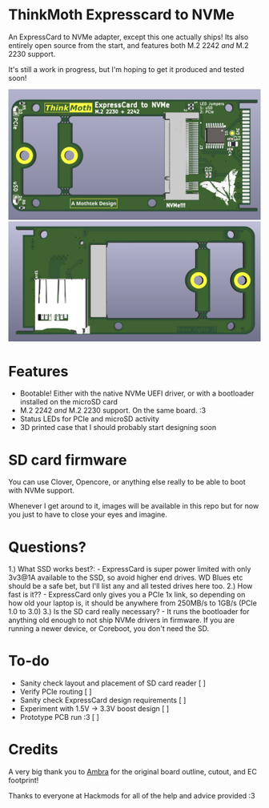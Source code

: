 # ThinkMoth Expresscard to NVMe
An ExpressCard to NVMe adapter, except this one actually ships! Its also entirely open source from the start, and features both M.2 2242 *and* M.2 2230 support. 

It's still a work in progress, but I'm hoping to get it produced and tested soon!

![Front render](https://github.com/mothenjoyer69/thinkmoth-expresscard/blob/main/photos/front3d.png)
![Back render](https://github.com/mothenjoyer69/thinkmoth-expresscard/blob/main/photos/back3d.png)

# Features
- Bootable! Either with the native NVMe UEFI driver, or with a bootloader installed on the microSD card
- M.2 2242 *and* M.2 2230 support. On the same board. :3
- Status LEDs for PCIe and microSD activity
- 3D printed case that I should probably start designing soon

# SD card firmware
You can use Clover, Opencore, or anything else really to be able to boot with NVMe support.

Whenever I get around to it, images will be available in this repo but for now you just to have to close your eyes and imagine.

# Questions?
1.) What SSD works best?:
    - ExpressCard is super power limited with only 3v3@1A available to the SSD, so avoid higher end drives. WD Blues etc should be a safe bet, but I'll list any and all tested drives here too.
2.) How fast is it??
    - ExpressCard only gives you a PCIe 1x link, so depending on how old your laptop is, it should be anywhere from 250MB/s to 1GB/s (PCIe 1.0 to 3.0)
3.) Is the SD card really necessary?
    - It runs the bootloader for anything old enough to not ship NVMe drivers in firmware. If you are running a newer device, or Coreboot, you don't need the SD.

# To-do
- Sanity check layout and placement of SD card reader [ ]
- Verify PCIe routing [ ]
- Sanity check ExpressCard design requirements [ ]
- Experiment with 1.5V -> 3.3V boost design [ ]
- Prototype PCB run :3 [ ]

# Credits
A very big thank you to [Ambra](https://github.com/ambraglow/) for the original board outline, cutout, and EC footprint!

Thanks to everyone at Hackmods for all of the help and advice provided :3 
